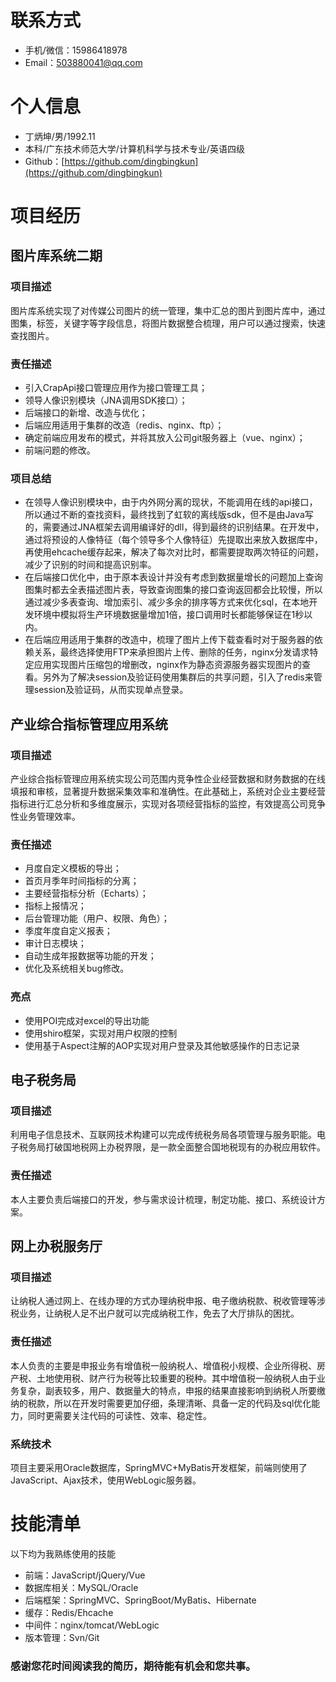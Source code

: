 # 联系方式

- 手机/微信：15986418978
- Email：503880041@qq.com

# 个人信息

 - 丁炳坤/男/1992.11 
 - 本科/广东技术师范大学/计算机科学与技术专业/英语四级
 - Github：[https://github.com/dingbingkun](https://github.com/dingbingkun)
 

# 项目经历

## 图片库系统二期

### 项目描述

图片库系统实现了对传媒公司图片的统一管理，集中汇总的图片到图片库中，通过图集，标签，关键字等字段信息，将图片数据整合梳理，用户可以通过搜索，快速查找图片。

### 责任描述
- 引入CrapApi接口管理应用作为接口管理工具；  
- 领导人像识别模块（JNA调用SDK接口）；  
- 后端接口的新增、改造与优化；  
- 后端应用适用于集群的改造（redis、nginx、ftp）；  
- 确定前端应用发布的模式，并将其放入公司git服务器上（vue、nginx）；  
- 前端问题的修改。  
### 项目总结 
- 在领导人像识别模块中，由于内外网分离的现状，不能调用在线的api接口，所以通过不断的查找资料，最终找到了虹软的离线版sdk，但不是由Java写的，需要通过JNA框架去调用编译好的dll，得到最终的识别结果。在开发中，通过将预设的人像特征（每个领导多个人像特征）先提取出来放入数据库中，再使用ehcache缓存起来，解决了每次对比时，都需要提取两次特征的问题，减少了识别的时间和提高识别率。    
- 在后端接口优化中，由于原本表设计并没有考虑到数据量增长的问题加上查询图集时都去全表描述图片表，导致查询图集的接口查询返回都会比较慢，所以通过减少多表查询、增加索引、减少多余的排序等方式来优化sql，在本地开发环境中模拟将生产环境数据量增加1倍，接口调用时长都能够保证在1秒以内。  
- 在后端应用适用于集群的改造中，梳理了图片上传下载查看时对于服务器的依赖关系，最终选择使用FTP来承担图片上传、删除的任务，nginx分发请求特定应用实现图片压缩包的增删改，nginx作为静态资源服务器实现图片的查看。另外为了解决session及验证码使用集群后的共享问题，引入了redis来管理session及验证码，从而实现单点登录。  

## 产业综合指标管理应用系统
### 项目描述

产业综合指标管理应用系统实现公司范围内竞争性企业经营数据和财务数据的在线填报和审核，显著提升数据采集效率和准确性。在此基础上，系统对企业主要经营指标进行汇总分析和多维度展示，实现对各项经营指标的监控，有效提高公司竞争性业务管理效率。 
### 责任描述
- 月度自定义模板的导出；
- 首页月季年时间指标的分离；
- 主要经营指标分析（Echarts）；
- 指标上报情况；
- 后台管理功能（用户、权限、角色）；
- 季度年度自定义报表；
- 审计日志模块；
- 自动生成年报数据等功能的开发；
- 优化及系统相关bug修改。
### 亮点
- 使用POI完成对excel的导出功能
- 使用shiro框架，实现对用户权限的控制
- 使用基于Aspect注解的AOP实现对用户登录及其他敏感操作的日志记录

## 电子税务局
### 项目描述
利用电子信息技术、互联网技术构建可以完成传统税务局各项管理与服务职能。电子税务局打破国地税网上办税界限，是一款全面整合国地税现有的办税应用软件。
### 责任描述
本人主要负责后端接口的开发，参与需求设计梳理，制定功能、接口、系统设计方案。

## 网上办税服务厅
### 项目描述
让纳税人通过网上、在线办理的方式办理纳税申报、电子缴纳税款、税收管理等涉税业务，让纳税人足不出户就可以完成纳税工作，免去了大厅排队的困扰。
### 责任描述
本人负责的主要是申报业务有增值税一般纳税人、增值税小规模、企业所得税、房产税、土地使用税、财产行为税等比较重要的税种。其中增值税一般纳税人由于业务复杂，副表较多，用户、数据量大的特点，申报的结果直接影响到纳税人所要缴纳的税款，所以在开发时需要更加仔细，条理清晰、具备一定的代码及sql优化能力，同时更需要关注代码的可读性、效率、稳定性。
### 系统技术
项目主要采用Oracle数据库，SpringMVC+MyBatis开发框架，前端则使用了JavaScript、Ajax技术，使用WebLogic服务器。

# 技能清单
以下均为我熟练使用的技能

- 前端：JavaScript/jQuery/Vue
- 数据库相关：MySQL/Oracle
- 后端框架：SpringMVC、SpringBoot/MyBatis、Hibernate
- 缓存：Redis/Ehcache
- 中间件：nginx/tomcat/WebLogic
- 版本管理：Svn/Git

### 感谢您花时间阅读我的简历，期待能有机会和您共事。